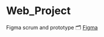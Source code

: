 # Web_Project
Figma scrum and prototype 🗂️ [Figma](https://www.figma.com/files/team/1298839513145685722/Web-Project?fuid=1298548654905213982)
